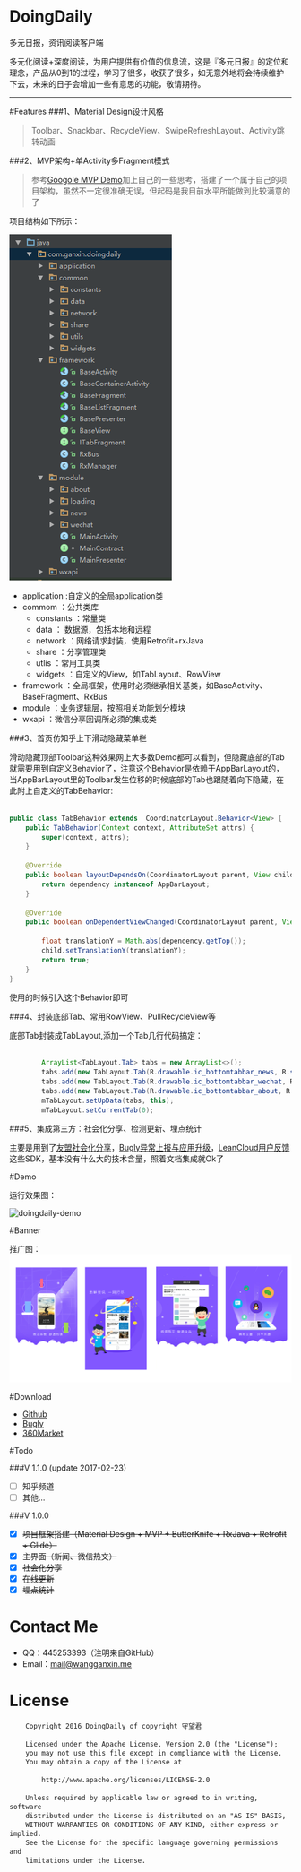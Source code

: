# DoingDaily
多元日报，资讯阅读客户端

多元化阅读+深度阅读，为用户提供有价值的信息流，这是『多元日报』的定位和理念，产品从0到1的过程，学习了很多，收获了很多，如无意外地将会持续维护下去，未来的日子会增加一些有意思的功能，敬请期待。

---

#Features
###1、Material Design设计风格

>Toolbar、Snackbar、RecycleView、SwipeRefreshLayout、Activity跳转动画

###2、MVP架构+单Activity多Fragment模式

>参考[Googole MVP Demo](https://github.com/googlesamples/android-architecture)加上自己的一些思考，搭建了一个属于自己的项目架构，虽然不一定很准确无误，但起码是我目前水平所能做到比较满意的了

项目结构如下所示：

![package_structure](/banner/package_structure.png)

- application :自定义的全局application类
- commom ：公共类库
	- constants ：常量类
	- data ： 数据源，包括本地和远程
	- network ：网络请求封装，使用Retrofit+rxJava
	- share ：分享管理类
	- utlis ：常用工具类
	- widgets ：自定义的View，如TabLayout、RowView
- framework ：全局框架，使用时必须继承相关基类，如BaseActivity、BaseFragment、RxBus
- module ：业务逻辑层，按照相关功能划分模块
- wxapi ：微信分享回调所必须的集成类

###3、首页仿知乎上下滑动隐藏菜单栏

滑动隐藏顶部Toolbar这种效果网上大多数Demo都可以看到，但隐藏底部的Tab就需要用到自定义Behavior了，注意这个Behavior是依赖于AppBarLayout的，当AppBarLayout里的Toolbar发生位移的时候底部的Tab也跟随着向下隐藏，在此附上自定义的TabBehavior:

```Java

public class TabBehavior extends  CoordinatorLayout.Behavior<View> {
    public TabBehavior(Context context, AttributeSet attrs) {
        super(context, attrs);
    }

    @Override
    public boolean layoutDependsOn(CoordinatorLayout parent, View child, View dependency) {
        return dependency instanceof AppBarLayout;
    }

    @Override
    public boolean onDependentViewChanged(CoordinatorLayout parent, View child, View dependency) {

        float translationY = Math.abs(dependency.getTop());
        child.setTranslationY(translationY);
        return true;
    }
}

```

使用的时候引入这个Behavior即可

###4、封装底部Tab、常用RowView、PullRecycleView等

底部Tab封装成TabLayout,添加一个Tab几行代码搞定：

```Java

        ArrayList<TabLayout.Tab> tabs = new ArrayList<>();
        tabs.add(new TabLayout.Tab(R.drawable.ic_bottomtabbar_news, R.string.tab_news, NewsFragment.class));
        tabs.add(new TabLayout.Tab(R.drawable.ic_bottomtabbar_wechat, R.string.tab_wechat, WechatFragment.class));
        tabs.add(new TabLayout.Tab(R.drawable.ic_bottomtabbar_about, R.string.tab_about, AboutFragment.class));
        mTabLayout.setUpData(tabs, this);
        mTabLayout.setCurrentTab(0);

```


###5、集成第三方：社会化分享、检测更新、埋点统计

主要是用到了[友盟社会化分享](http://mobile.umeng.com/social)，[Bugly异常上报与应用升级](https://bugly.qq.com/v2/index)，[LeanCloud用户反馈](https://leancloud.cn/)这些SDK，基本没有什么大的技术含量，照着文档集成就Ok了

#Demo

运行效果图：

![doingdaily-demo](/banner/doingdaily.gif)

#Banner

推广图：
![app_ad](/banner/ad.png)

#Download

- [Github](https://github.com/WangGanxin/DoingDaily/releases)
- [Bugly](http://beta.bugly.qq.com/doingdaily)
- [360Market](http://zhushou.360.cn/detail/index/soft_id/3709747)


#Todo

###V 1.1.0 (update 2017-02-23)
- [ ] 知乎频道
- [ ] 其他...

###V 1.0.0
- [x] ~~项目框架搭建（Material Design + MVP + ButterKnife + RxJava + Retrofit + Glide）~~
- [x] ~~主界面（新闻、微信热文）~~
- [x] ~~社会化分享~~
- [x] ~~在线更新~~
- [x] ~~埋点统计~~

# Contact Me

- QQ：445253393（注明来自GitHub）
- Email：mail@wangganxin.me

# License
   		Copyright 2016 DoingDaily of copyright 守望君

   		Licensed under the Apache License, Version 2.0 (the "License");
   		you may not use this file except in compliance with the License.
   		You may obtain a copy of the License at

       		http://www.apache.org/licenses/LICENSE-2.0

   		Unless required by applicable law or agreed to in writing, software
   		distributed under the License is distributed on an "AS IS" BASIS,
   		WITHOUT WARRANTIES OR CONDITIONS OF ANY KIND, either express or implied.
   		See the License for the specific language governing permissions and
   		limitations under the License.
